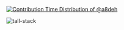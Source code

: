 [![Contribution Time Distribution of @a8deh](https://next.ossinsight.io/widgets/official/analyze-user-contribution-time-distribution/thumbnail.png?user_id=126632654&period=all_times&image_size=auto&color_scheme=light)](https://next.ossinsight.io/widgets/official/analyze-user-contribution-time-distribution?user_id=126632654&period=all_times)


<img  alt="tall-stack" src="https://go-skill-icons.vercel.app/api/icons?i=tailwind,alpinejs,laravel,livewire" />





